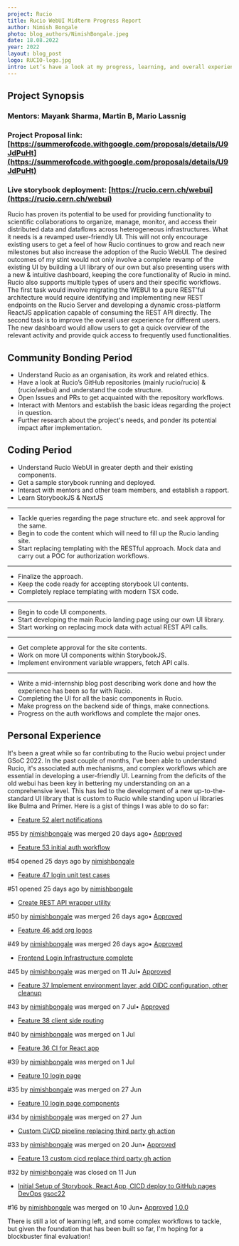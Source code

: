 ```yaml
---
project: Rucio
title: Rucio WebUI Midterm Progress Report 
author: Nimish Bongale
photo: blog_authors/NimishBongale.jpeg
date: 18.08.2022 
year: 2022
layout: blog_post
logo: RUCIO-logo.jpg
intro: Let’s have a look at my progress, learning, and overall experience during the GSoC 2022 period, shall we?
---
```


## Project Synopsis

### Mentors: Mayank Sharma, Martin B, Mario Lassnig
### Project Proposal link: [https://summerofcode.withgoogle.com/proposals/details/U9JdPuHt](https://summerofcode.withgoogle.com/proposals/details/U9JdPuHt)
### Live storybook deployment: [https://rucio.cern.ch/webui](https://rucio.cern.ch/webui)

Rucio has proven its potential to be used for providing functionality to scientific collaborations to organize, manage, monitor, and access their distributed data and dataflows across heterogeneous infrastructures. What it needs is a revamped user-friendly UI. This will not only encourage existing users to get a feel of how Rucio continues to grow and reach new milestones but also increase the adoption of the Rucio WebUI. The desired outcomes of my stint would not only involve a complete revamp of the existing UI by building a UI library of our own but also presenting users with a new & intuitive dashboard, keeping the core functionality of Rucio in mind. Rucio also supports multiple types of users and their specific workflows. The first task would involve migrating the WEBUI to a pure REST’ful architecture would require identifying and implementing new REST endpoints on the Rucio Server and developing a dynamic cross-platform ReactJS application capable of consuming the REST API directly. The second task is to improve the overall user experience for different ‌users. The new dashboard would allow users to get a quick overview of the relevant activity and provide quick access to frequently used functionalities.

## Community Bonding Period

- Understand Rucio as an organisation, its work and related ethics.
- Have a look at Rucio’s GitHub repositories (mainly rucio/rucio) & (rucio/webui) and understand the code structure.
- Open Issues and PRs to get acquainted with the repository workflows.
- Interact with Mentors and establish the basic ideas regarding the project in question.
- Further research about the project's needs, and ponder its potential impact after implementation.

## Coding Period

- Understand Rucio WebUI in greater depth and their existing components.
- Get a sample storybook running and deployed.
- Interact with mentors and other team members, and establish a rapport.
- Learn StorybookJS & NextJS

---

- Tackle queries regarding the page structure etc. and seek approval for the same.
- Begin to code the content which will need to fill up the Rucio landing site.
- Start replacing templating with the RESTful approach. Mock data and carry out a POC for authorization workflows.

---

- Finalize the approach.
- Keep the code ready for accepting storybook UI contents.
- Completely replace templating with modern TSX code.

---

- Begin to code UI components.
- Start developing the main Rucio landing page using our own UI library.
- Start working on replacing mock data with actual REST API calls.

---

- Get complete approval for the site contents.
- Work on more UI components within StorybookJS.
- Implement environment variable wrappers, fetch API calls.

---

- Write a mid-internship blog post describing work done and how the experience has been so far with Rucio.
- Completing the UI for all the basic components in Rucio.
- Make progress on the backend side of things, make connections.
- Progress on the auth workflows and complete the major ones.

## Personal Experience

It's been a great while so far contributing to the Rucio webui project under GSoC 2022. In the past couple of months, I've been able to understand Rucio, it's associated auth mechanisms, and complex workflows which are essential in developing a user-friendly UI. Learning from the deficits of the old webui has been key in bettering my understanding on an a comprehensive level. This has led to the development of a new up-to-the-standard UI library that is custom to Rucio while standing upon ui libraries like Bulma and Primer. Here is a gist of things I was able to do so far: <br />

- [Feature 52 alert notifications](https://github.com/rucio/webui/pull/55)

#55 by [nimishbongale](https://github.com/rucio/webui/issues?q=is%3Apr+author%3Animishbongale) was merged 20 days ago• [Approved](https://github.com/rucio/webui/pull/55#partial-pull-merging)

- [Feature 53 initial auth workflow](https://github.com/rucio/webui/pull/54)

#54 opened 25 days ago by [nimishbongale](https://github.com/rucio/webui/issues?q=is%3Apr+is%3Aopen+author%3Animishbongale)

- [Feature 47 login unit test cases](https://github.com/rucio/webui/pull/51)

#51 opened 25 days ago by [nimishbongale](https://github.com/rucio/webui/issues?q=is%3Apr+is%3Aopen+author%3Animishbongale)

- [Create REST API wrapper utility](https://github.com/rucio/webui/pull/50)

#50 by [nimishbongale](https://github.com/rucio/webui/issues?q=is%3Apr+author%3Animishbongale) was merged 26 days ago• [Approved](https://github.com/rucio/webui/pull/50#partial-pull-merging)

- [Feature 46 add org logos](https://github.com/rucio/webui/pull/49)

#49 by [nimishbongale](https://github.com/rucio/webui/issues?q=is%3Apr+author%3Animishbongale) was merged 26 days ago• [Approved](https://github.com/rucio/webui/pull/49#partial-pull-merging)

- [Frontend Login Infrastructure complete](https://github.com/rucio/webui/pull/45)

#45 by [nimishbongale](https://github.com/rucio/webui/issues?q=is%3Apr+author%3Animishbongale) was merged on 11 Jul• [Approved](https://github.com/rucio/webui/pull/45#partial-pull-merging)

- [Feature 37 Implement environment layer, add OIDC configuration, other cleanup](https://github.com/rucio/webui/pull/43)

#43 by [nimishbongale](https://github.com/rucio/webui/issues?q=is%3Apr+author%3Animishbongale) was merged on 7 Jul• [Approved](https://github.com/rucio/webui/pull/43#partial-pull-merging)

- [Feature 38 client side routing](https://github.com/rucio/webui/pull/40)

#40 by [nimishbongale](https://github.com/rucio/webui/issues?q=is%3Apr+author%3Animishbongale) was merged on 1 Jul

- [Feature 36 CI for React app](https://github.com/rucio/webui/pull/39)

#39 by [nimishbongale](https://github.com/rucio/webui/issues?q=is%3Apr+author%3Animishbongale) was merged on 1 Jul

- [Feature 10 login page](https://github.com/rucio/webui/pull/35)

#35 by [nimishbongale](https://github.com/rucio/webui/issues?q=is%3Apr+author%3Animishbongale) was merged on 27 Jun

- [Feature 10 login page components](https://github.com/rucio/webui/pull/34)

#34 by [nimishbongale](https://github.com/rucio/webui/issues?q=is%3Apr+author%3Animishbongale) was merged on 27 Jun

- [Custom CI/CD pipeline replacing third party gh action](https://github.com/rucio/webui/pull/33)

#33 by [nimishbongale](https://github.com/rucio/webui/issues?q=is%3Apr+author%3Animishbongale) was merged on 20 Jun• [Approved](https://github.com/rucio/webui/pull/33#partial-pull-merging)

- [Feature 13 custom cicd replace third party gh action](https://github.com/rucio/webui/pull/32)

#32 by [nimishbongale](https://github.com/rucio/webui/issues?q=is%3Apr+author%3Animishbongale) was closed on 11 Jun

- [Initial Setup of Storybook, React App, CICD deploy to GitHub pages](https://github.com/rucio/webui/pull/16) [DevOps](https://github.com/rucio/webui/issues?q=is%3Apr+author%3Animishbongale+label%3ADevOps) [gsoc22](https://github.com/rucio/webui/issues?q=is%3Apr+author%3Animishbongale+label%3Agsoc22)

#16 by [nimishbongale](https://github.com/rucio/webui/issues?q=is%3Apr+author%3Animishbongale) was merged on 10 Jun• [Approved](https://github.com/rucio/webui/pull/16#partial-pull-merging) [1.0.0](https://github.com/rucio/webui/milestone/1)

There is still a lot of learning left, and some complex workflows to tackle, but given the foundation that has been built so far, I'm hoping for a blockbuster final evaluation!